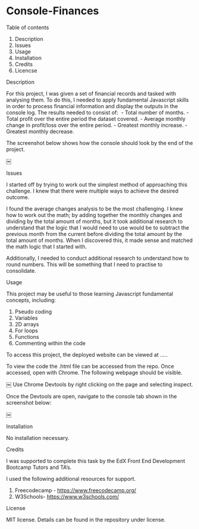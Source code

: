 # Console-Finances

Table of contents

1. Description
2. Issues
3. Usage
4. Installation
5. Credits
6. Licencse

Description

For this project, I was given a set of financial records and tasked with analysing them. To do this, I needed to apply fundamental Javascript skills in order to process financial information and display the outputs in the console log. The results needed to consist of:
 - Total number of months. - Total profit over the entire period the dataset covered. - Average monthly change in profit/loss over the entire period. - Greatest monthly increase. - Greatest monthly decrease.

The screenshot below shows how the console should look by the end of the project.

￼

Issues

I started off by trying to work out the simplest method of approaching this challenge. I knew that there were multiple ways to achieve the desired outcome.

I found the average changes analysis to be the most challenging. I knew how to work out the math; by adding together the monthly changes and dividing by the total amount of months, but it took additional research to understand that the logic that I would need to use would be to subtract the previous month from the current before dividing the total amount by the total amount of months. When I discovered this, it made sense and matched the math logic that I started with.

Additionally, I needed to conduct additional research to understand how to round numbers. This will be something that I need to practise to consolidate.


Usage

This project may be useful to those learning Javascript fundamental concepts, including:

1. Pseudo coding
2. Variables
3. 2D arrays
4. For loops
5. Functions
6. Commenting within the code

To access this project, the deployed website can be viewed at …..

To view the code the .html file can be accessed from the repo. 
Once accessed, open with Chrome.
The following webpage should be visible.

￼
Use Chrome Devtools by right clicking on the page and selecting inspect.

Once the Devtools are open, navigate to the console tab shown in the screenshot below:

￼

Installation

No installation necessary.

Credits

I was supported to complete this task by the EdX Front End Development Bootcamp Tutors and TA’s. 

I used the following additional resources for support.

1. Freecodecamp - https://www.freecodecamp.org/
2. W3Schools- https://www.w3schools.com/

License

MIT license. Details can be found in the repository under license.

